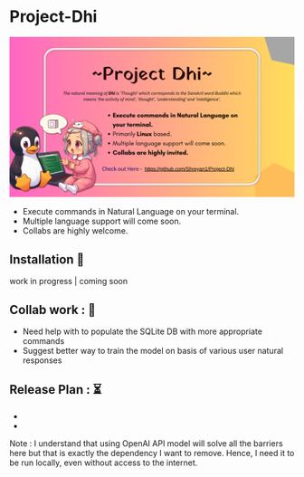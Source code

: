 # Project-Dhi

![dhi](./materials/dhi2.png)

- Execute commands in Natural Language on your terminal. 
- Multiple language support will come soon. 
- Collabs are highly welcome.

## Installation 💾

work in progress
|
coming soon

## Collab work : 🤝
- Need help with to populate the SQLite DB with more appropriate commands
- Suggest better way to train the model on basis of various user natural responses

## Release Plan : ⏳
- <to be updated>
-

Note : I understand that using OpenAI API model will solve all the barriers here but that is exactly the dependency I want to remove. 
       Hence, I need it to be run locally, even without access to the internet.
